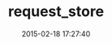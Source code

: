 ---
layout: post
title:  "request_store"
repo:   "steveklabnik/request_store"
date:   2015-02-18 17:27:40
gemurl: http://github.com/steveklabnik/request_store
---